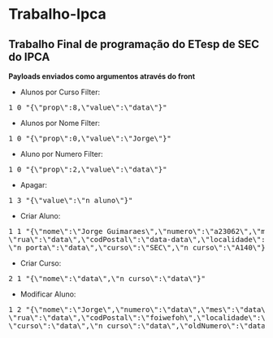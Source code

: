 # Trabalho-Ipca
<h2> Trabalho Final de programação do ETesp de SEC do IPCA </h2>


<b>Payloads enviados como argumentos através do front</b>

- Alunos por Curso Filter:<br>
<pre>1 0 "{\"prop\":8,\"value\":\"data\"}"</pre> 

 - Alunos por Nome Filter:<br>
<pre>1 0 "{\"prop\":0,\"value\":\"Jorge\"}"</pre>

- Aluno por Numero Filter:<br>
<pre>1 0 "{\"prop\":2,\"value\":\"data\"}"</pre> 

 - Apagar:<br>
<pre>1 3 "{\"value\":\"n_aluno\"}"</pre>

 - Criar Aluno:<br>
<pre>1 1 "{\"nome\":\"Jorge Guimaraes\",\"numero\":\"a23062\",\"mes\":\"04\",\"dia\":\"11\",\"ano\":\"1996\",
\"rua\":\"data\",\"codPostal\":\"data-data\",\"localidade\":\"data\",
\"n_porta\":\"data\",\"curso\":\"SEC\",\"n_curso\":\"A140\"}"</pre>

- Criar Curso:<br>
<pre>2 1 "{\"nome\":\"data\",\"n_curso\":\"data\"}"</pre>

- Modificar Aluno:<br>
<pre>1 2 "{\"nome\":\"Jorge\",\"numero\":\"data\",\"mes\":\"data\",\"dia\":\"data\",\"ano\":\"data\",
\"rua\":\"data\",\"codPostal\":\"foiwefoh\",\"localidade\":\"oiewifjoi\",\"n_porta\":\"data\",
\"curso\":\"data\",\"n_curso\":\"data\",\"oldNumero\":\"data\"}"</pre>
